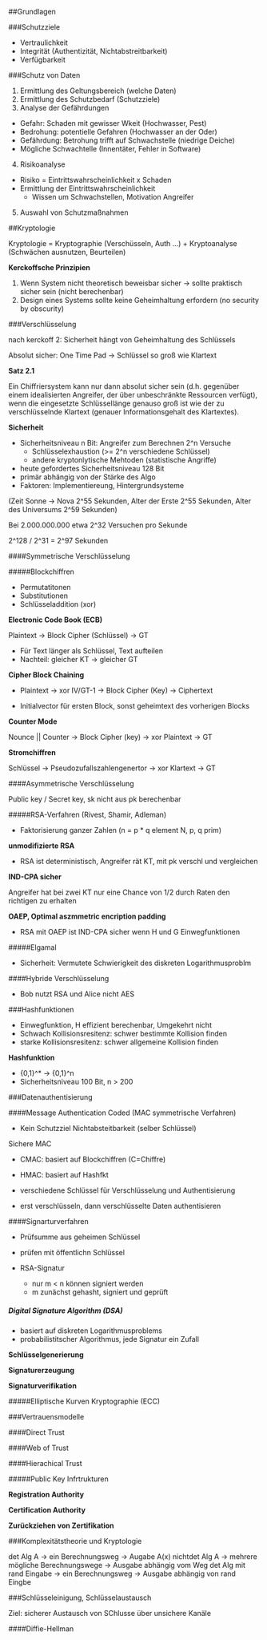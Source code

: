 ##Grundlagen

###Schutzziele

* Vertraulichkeit
* Integrität (Authentizität, Nichtabstreitbarkeit)
* Verfügbarkeit

###Schutz von Daten

1. Ermittlung des Geltungsbereich (welche Daten)
2. Ermittlung des Schutzbedarf (Schutzziele)
3. Analyse der Gefährdungen
  * Gefahr: Schaden mit gewisser Wkeit (Hochwasser, Pest)
  * Bedrohung: potentielle Gefahren (Hochwasser an der Oder)
  * Gefährdung: Betrohung trifft auf Schwachstelle (niedrige Deiche)
  * Mögliche Schwachtelle (Innentäter, Fehler in Software)
4. Risikoanalyse
  * Risiko = Eintrittswahrscheinlichkeit x Schaden
  * Ermittlung der Eintrittswahrscheinlichkeit
    - Wissen um Schwachstellen, Motivation Angreifer
5. Auswahl von Schutzmaßnahmen

##Kryptologie

Kryptologie = Kryptographie (Verschüsseln, Auth ...) + Kryptoanalyse (Schwächen
ausnutzen, Beurteilen)

**Kerckoffsche Prinzipien**

1. Wenn System nicht theoretisch beweisbar sicher -> sollte praktisch sicher
   sein (nicht berechenbar)
2. Design eines Systems sollte keine Geheimhaltung erfordern (no security by
   obscurity)

###Verschlüsselung

nach kerckoff 2: Sicherheit hängt von Geheimhaltung des Schlüssels

Absolut sicher: One Time Pad -> Schlüssel so groß wie Klartext

**Satz 2.1**

Ein Chiffriersystem kann nur dann absolut sicher sein (d.h. gegenüber einem
idealisierten Angreifer, der über unbeschränkte Ressourcen verfügt), wenn
die eingesetzte Schlüssellänge genauso groß ist wie der zu verschlüsselnde
Klartext (genauer Informationsgehalt des Klartextes).

**Sicherheit**

* Sicherheitsniveau n Bit: Angreifer zum Berechnen 2^n Versuche
  - Schlüsselexhaustion (>= 2^n verschiedene Schlüssel)
  - andere kryptonlytische Mehtoden (statistische Angriffe)
* heute gefordertes Sicherheitsniveau 128 Bit
* primär abhängig von der Stärke des Algo
* Faktoren: Implementiereung, Hintergrundsysteme

(Zeit Sonne -> Nova 2^55 Sekunden, Alter der Erste 2^55 Sekunden, Alter des
Universums 2^59 Sekunden)

Bei 2.000.000.000 etwa 2^32 Versuchen pro Sekunde

2^128 / 2^31 = 2^97 Sekunden

####Symmetrische Verschlüsselung

#####Blockchiffren

* Permutatitonen
* Substitutionen
* Schlüsseladdition (xor)

**Electronic Code Book (ECB)**

Plaintext -> Block Cipher (Schlüssel) -> GT

* Für Text länger als Schlüssel, Text aufteilen
* Nachteil: gleicher KT -> gleicher GT

**Cipher Block Chaining**

* Plaintext -> xor IV/GT-1 -> Block Cipher (Key) -> Ciphertext

* Initialvector für ersten Block, sonst geheimtext des vorherigen Blocks

**Counter Mode**

Nounce || Counter -> Block Cipher (key) -> xor Plaintext -> GT

**Stromchiffren**

Schlüssel -> Pseudozufallszahlengenertor -> xor Klartext -> GT


####Asymmetrische Verschlüsselung

Public key / Secret key, sk nicht aus pk berechenbar

#####RSA-Verfahren (Rivest, Shamir, Adleman)

* Faktorisierung ganzer Zahlen (n = p * q element N, p, q prim)

**unmodifizierte RSA**

* RSA ist deterministisch, Angreifer rät KT, mit pk verschl und vergleichen

**IND-CPA sicher**

Angreifer hat bei zwei KT  nur eine Chance von 1/2 durch Raten den richtigen zu
erhalten

**OAEP, Optimal aszmmetric encription padding**

* RSA mit OAEP ist IND-CPA sicher wenn H und G Einwegfunktionen

#####Elgamal

* Sicherheit: Vermutete Schwierigkeit des diskreten Logarithmusproblm

####Hybride Verschlüsselung

* Bob nutzt RSA und Alice nicht AES

###Hashfunktionen

* Einwegfunktion, H effizient berechenbar, Umgekehrt nicht
* Schwach Kollisionsresitenz: schwer bestimmte Kollision finden
* starke Kollisionsresitenz: schwer allgemeine Kollision finden

**Hashfunktion**

* {0,1}^* -> {0,1}^n
* Sicherheitsniveau 100 Bit, n > 200


###Datenauthentisierung

####Message Authentication Coded (MAC symmetrische Verfahren)

* Kein Schutzziel Nichtabsteitbarkeit (selber Schlüssel)

Sichere MAC

* CMAC: basiert auf Blockchiffren (C=Chiffre)
* HMAC: basiert auf Hashfkt

* verschiedene Schlüssel für Verschlüsselung und Authentisierung
* erst verschlüsseln, dann verschlüsselte Daten authentisieren

####Signarturverfahren

* Prüfsumme aus geheimen Schlüssel
* prüfen mit öffentlichn Schlüssel

* RSA-Signatur
  - nur m < n können signiert werden
  - m zunächst gehasht, signiert und geprüft


##### Digital Signature Algorithm (DSA)

* basiert auf diskreten Logarithmusproblems
* probabilistitscher Algorithmus, jede Signatur ein Zufall

**Schlüsselgenerierung**

**Signaturerzeugung**

**Signaturverifikation**

#####Elliptische Kurven Kryptographie (ECC)


###Vertrauensmodelle

####Direct Trust

####Web of Trust

####Hierachical Trust

#####Public Key Infrtrukturen

**Registration Authority**

**Certification Authority**

**Zurückziehen von Zertifikation**


###Komplexitätstheorie und Kryptologie

det Alg A -> ein Berechnungsweg -> Augabe A(x)
nichtdet Alg A -> mehrere mögliche Berechnungswege -> Ausgabe abhängig vom Weg
det Alg mit rand Eingabe -> ein Berechnungsweg -> Ausgabe abhängig von rand
Eingbe

###Schlüsseleinigung, Schlüsselaustausch

Ziel: sicherer Austausch von SChlusse über unsichere Kanäle


####Diffie-Hellman
